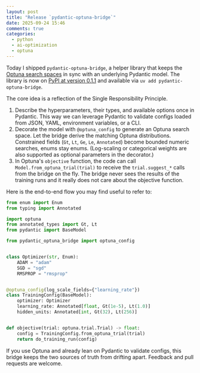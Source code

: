 ```yaml
---
layout: post
title: "Release `pydantic-optuna-bridge`"
date: 2025-09-24 15:46
comments: true
categories:
  - python
  - ai-optimization
  - optuna
---
```


Today I shipped `pydantic-optuna-bridge`, a helper library that keeps the
[Optuna search spaces](https://optuna.readthedocs.io/en/stable/tutorial/10_key_features/002_configurations.html)
in sync with an underlying Pydantic model. The library is now on
[PyPI at version 0.1.1](https://pypi.org/project/pydantic-optuna-bridge/) and
available via `uv add pydantic-optuna-bridge`.

The core idea is a reflection of the Single Responsibility Principle.

1. Describe the hyperparameters, their types, and available options once in
   Pydantic. This way we can leverage Pydantic to validate configs loaded from
   JSON, YAML, environment variables, or a CLI.
2. Decorate the model with `@optuna_config` to generate an Optuna search space.
   Let the bridge derive the matching Optuna distributions. Constrained fields
   (`Gt`, `Lt`, `Ge`, `Le`, `Annotated`) become bounded numeric searches, enums
   stay enums. (Log-scaling or categorical weights are also supported as optional
   parameters in the decorator.)
3. In Optuna's `objective` function, the code can call
   `Model.from_optuna_trial(trial)` to receive the `trial.suggest_*` calls from
   the bridge on the fly. The bridge never sees the results of the training runs
   and it really does not care about the objective function.

Here is the end-to-end flow you may find useful to refer to:

```python
from enum import Enum
from typing import Annotated

import optuna
from annotated_types import Gt, Lt
from pydantic import BaseModel

from pydantic_optuna_bridge import optuna_config


class Optimizer(str, Enum):
    ADAM = "adam"
    SGD = "sgd"
    RMSPROP = "rmsprop"


@optuna_config(log_scale_fields={"learning_rate"})
class TrainingConfig(BaseModel):
    optimizer: Optimizer
    learning_rate: Annotated[float, Gt(1e-5), Lt(1.0)]
    hidden_units: Annotated[int, Gt(32), Lt(256)]


def objective(trial: optuna.trial.Trial) -> float:
    config = TrainingConfig.from_optuna_trial(trial)
    return do_training_run(config)
```

If you use Optuna and already lean on Pydantic to validate configs, this bridge
keeps the two sources of truth from drifting apart. Feedback and pull requests
are welcome.

